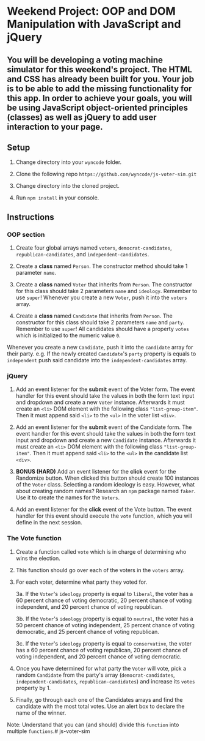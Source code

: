 
# Weekend Project: OOP and DOM Manipulation with JavaScript and jQuery

  

## You will be developing a voting machine simulator for this weekend's project. The HTML and CSS has already been built for you. Your job is to be able to add the missing functionality for this app. In order to achieve your goals, you will be using JavaScript object-oriented principles (classes) as well as jQuery to add user interaction to your page.

  

## Setup

1. Change directory into your ```wyncode``` folder.

2. Clone the following repo ```https://github.com/wyncode/js-voter-sim.git```

3. Change directory into the cloned project.

4. Run ```npm install``` in your console.

  

## Instructions

### OOP section

1. Create four global arrays named ```voters```, ```democrat-candidates```, ```republican-candidates```, and ```independent-candidates```.

2. Create a **class** named ```Person```. The constructor method should take 1 parameter ```name```.

3. Create a **class** named ```Voter``` that inherits from ```Person```. The constructor for this class should take 2 parameters ```name``` and ```ideology```. Remember to use ```super```! Whenever you create a new ```Voter```, push it into the ```voters``` array.

4. Create a **class** named ```Candidate``` that inherits from ```Person```. The constructor for this class should take 2 parameters ```name``` and ```party```. Remember to use ```super```! All candidates should have a property ```votes``` which is initialized to the numeric value ```0```.

Whenever you create a new ```Candidate```, push it into the ```candidate``` array for their party. e.g. If the newly created ```Candidate```'s ```party``` property is equals to ```independent``` push said candidate into the ```independent-candidates``` array.

  

### jQuery

1. Add an event listener for the **submit** event of the Voter form. The event handler for this event should take the values in both the form text input and dropdown and create a new ```Voter``` instance. Afterwards it must create an ```<li>``` DOM element with the following class ```"list-group-item"```. Then it must append said ```<li>``` to the ```<ul>``` in the voter list ```<div>```.

2. Add an event listener for the **submit** event of the Candidate form. The event handler for this event should take the values in both the form text input and dropdown and create a new ```Candidate``` instance. Afterwards it must create an ```<li>``` DOM element with the following class ```"list-group-item"```. Then it must append said ```<li>``` to the ```<ul>``` in the candidate list ```<div>```.

3.  **BONUS (HARD)** Add an event listener for the **click** event for the Randomize button. When clicked this button should create 100 instances of the ```Voter``` class. Selecting a random ideology is easy. However, what about creating random names? Research an ```npm``` package named ```faker```. Use it to create the names for the ```Voters```.

4. Add an event listener for the **click** event of the Vote button. The event handler for this event should execute the ```vote``` function, which you will define in the next session.

  

### The Vote function

1. Create a function called ```vote``` which is in charge of determining who wins the election.

2. This function should go over each of the voters in the ```voters``` array.

3. For each voter, determine what party they voted for.

	3a. If the ```Voter```'s ```ideology``` property is equal to ```liberal```, the voter has a 60 percent chance of voting democratic, 20 percent chance of voting independent, and 20 percent chance of voting republican.

	3b. If the ```Voter```'s ```ideology``` property is equal to ```neutral```, the voter has a 50 percent chance of voting independent, 25 percent chance of voting democratic, and 25 percent chance of voting republican.

	3c. If the ```Voter```'s ```ideology``` property is equal to ```conservative```, the voter has a 60 percent chance of voting republican, 20 percent chance of voting independent, and 20 percent chance of voting democratic.

4. Once you have determined for what party the ```Voter``` will vote, pick a random ```Candidate``` from the party's array (```democrat-candidates```, ```independent-candidates```, ```republican-candidates```) and increase its ```votes``` property by 1.

5. Finally, go through each one of the Candidates arrays and find the candidate with the most total votes. Use an alert box to declare the name of the winner.

Note: Understand that you can (and should) divide this ```function``` into multiple ```functions```.# js-voter-sim
